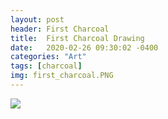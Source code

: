 ```yaml
---
layout: post
header: First Charcoal
title:  First Charcoal Drawing
date:   2020-02-26 09:30:02 -0400
categories: "Art"
tags: [charcoal]
img: first_charcoal.PNG
---
```

<img src="{{site.baseurl}}/assets/Arts/{{page.img}}">